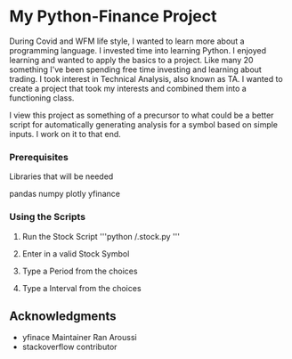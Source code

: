 # My Python-Finance Project

During Covid and WFM life style, I wanted to learn more about a programming language. I invested time into learning Python. I enjoyed learning and wanted to apply the basics to a project. Like many 20 something I've been spending free time investing and learning about trading. I took interest in Technical Analysis, also known as TA. I wanted to create a project that took my interests and combined them into a functioning class.

I view this project as something of a precursor to what could be a better script for automatically generating analysis for a symbol based on simple inputs. I work on it to that end. 


### Prerequisites

Libraries that will be needed

pandas 
numpy
plotly
yfinance


### Using the Scripts

1. Run the Stock Script
'''python
/.stock.py
'''

2. Enter in a valid Stock Symbol

3. Type a Period from the choices

4. Type a Interval from the choices




## Acknowledgments

* yfinace Maintainer Ran Aroussi
* stackoverflow contributor 

